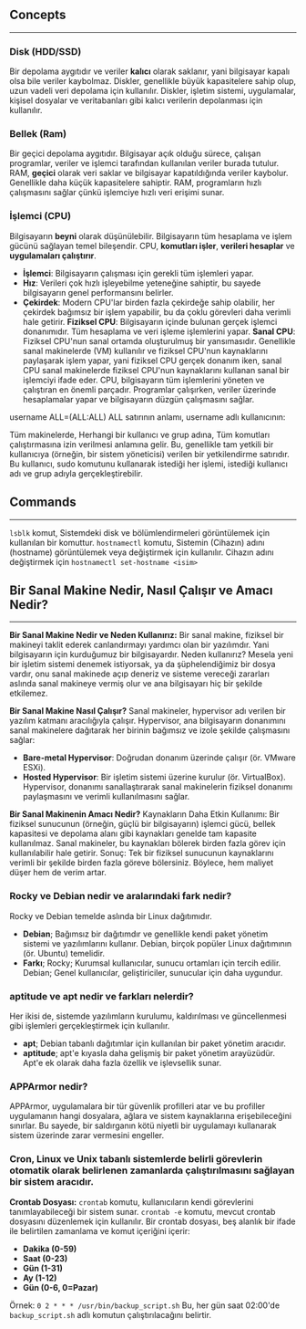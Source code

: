 ## Concepts
-----------

### **Disk (HDD/SSD)**
Bir depolama aygıtıdır ve veriler **kalıcı** olarak saklanır, yani bilgisayar kapalı olsa bile veriler kaybolmaz. Diskler, genellikle büyük kapasitelere sahip olup, uzun vadeli veri depolama için kullanılır.
Diskler, işletim sistemi, uygulamalar, kişisel dosyalar ve veritabanları gibi kalıcı verilerin depolanması için kullanılır.

### **Bellek (Ram)**
Bir geçici depolama aygıtıdır. Bilgisayar açık olduğu sürece, çalışan programlar, veriler ve işlemci tarafından kullanılan veriler burada tutulur. RAM, **geçici** olarak veri saklar ve bilgisayar kapatıldığında veriler kaybolur. Genellikle daha küçük kapasitelere sahiptir. RAM, programların hızlı çalışmasını sağlar çünkü işlemciye hızlı veri erişimi sunar.

### **İşlemci (CPU)**
Bilgisayarın **beyni** olarak düşünülebilir. Bilgisayarın tüm hesaplama ve işlem gücünü sağlayan temel bileşendir. CPU, **komutları işler**, **verileri hesaplar** ve **uygulamaları çalıştırır**. 
- **İşlemci**: Bilgisayarın çalışması için gerekli tüm işlemleri yapar.
- **Hız**: Verileri çok hızlı işleyebilme yeteneğine sahiptir, bu sayede bilgisayarın genel performansını belirler.
- **Çekirdek**: Modern CPU'lar birden fazla çekirdeğe sahip olabilir, her çekirdek bağımsız bir işlem yapabilir, bu da çoklu görevleri daha verimli hale getirir.
**Fiziksel CPU**: Bilgisayarın içinde bulunan gerçek işlemci donanımıdır. Tüm hesaplama ve veri işleme işlemlerini yapar.
**Sanal CPU**: Fiziksel CPU'nun sanal ortamda oluşturulmuş bir yansımasıdır. Genellikle sanal makinelerde (VM) kullanılır ve fiziksel CPU'nun kaynaklarını paylaşarak işlem yapar, yani fiziksel CPU gerçek donanım iken, sanal CPU sanal makinelerde fiziksel CPU'nun kaynaklarını kullanan sanal bir işlemciyi ifade eder.
CPU, bilgisayarın tüm işlemlerini yöneten ve çalıştıran en önemli parçadır. Programlar çalışırken, veriler üzerinde hesaplamalar yapar ve bilgisayarın düzgün çalışmasını sağlar.

username ALL=(ALL:ALL) ALL satırının anlamı, username adlı kullanıcının:

Tüm makinelerde,
Herhangi bir kullanıcı ve grup adına,
Tüm komutları çalıştırmasına izin verilmesi anlamına gelir.
Bu, genellikle tam yetkili bir kullanıcıya (örneğin, bir sistem yöneticisi) verilen bir yetkilendirme satırıdır. Bu kullanıcı, sudo komutunu kullanarak istediği her işlemi, istediği kullanıcı adı ve grup adıyla gerçekleştirebilir.

## Commands
----------
`lsblk` komut, Sistemdeki disk ve bölümlendirmeleri görüntülemek için kullanılan bir komuttur.
`hostnamectl` komutu, Sistemin (Cihazın) adını (hostname) görüntülemek veya değiştirmek için kullanılır.
Cihazın adını değiştirmek için `hostnamectl set-hostname <isim>`


## Bir Sanal Makine Nedir, Nasıl Çalışır ve Amacı Nedir?
----------
**Bir Sanal Makine Nedir ve Neden Kullanırız:**
Bir sanal makine, fiziksel bir makineyi taklit ederek canlandırmayı yardımcı olan bir yazılımdır. Yani bilgisayarın için kurduğumuz bir bilgisayardır.
Neden kullanırız? Mesela yeni bir işletim sistemi denemek istiyorsak, ya da şüphelendiğimiz bir dosya vardır, onu sanal makinede açıp deneriz ve sisteme vereceği zararları aslında sanal makineye vermiş olur ve ana bilgisayarı hiç bir şekilde etkilemez.

**Bir Sanal Makine Nasıl Çalışır?**
Sanal makineler, hypervisor adı verilen bir yazılım katmanı aracılığıyla çalışır. Hypervisor, ana bilgisayarın donanımını sanal makinelere dağıtarak her birinin bağımsız ve izole şekilde çalışmasını sağlar:

- **Bare-metal Hypervisor**: Doğrudan donanım üzerinde çalışır (ör. VMware ESXi).
- **Hosted Hypervisor**: Bir işletim sistemi üzerine kurulur (ör. VirtualBox).
Hypervisor, donanımı sanallaştırarak sanal makinelerin fiziksel donanımı paylaşmasını ve verimli kullanılmasını sağlar.

**Bir Sanal Makinenin Amacı Nedir?**
Kaynakların Daha Etkin Kullanımı:
Bir fiziksel sunucunun (örneğin, güçlü bir bilgisayarın) işlemci gücü, bellek kapasitesi ve depolama alanı gibi kaynakları genelde tam kapasite kullanılmaz. Sanal makineler, bu kaynakları bölerek birden fazla görev için kullanılabilir hale getirir.
Sonuç: Tek bir fiziksel sunucunun kaynaklarını verimli bir şekilde birden fazla göreve bölersiniz. Böylece, hem maliyet düşer hem de verim artar.


### **Rocky ve Debian nedir ve aralarındaki fark nedir?**
Rocky ve Debian temelde aslında bir Linux dağıtımıdır. 
- **Debian**; Bağımsız bir dağıtımdır ve genellikle kendi paket yönetim sistemi ve yazılımlarını kullanır. Debian, birçok popüler Linux dağıtımının (ör. Ubuntu) temelidir.
- **Farkı**; Rocky; Kurumsal kullanıcılar, sunucu ortamları için tercih edilir. Debian; Genel kullanıcılar, geliştiriciler, sunucular için daha uygundur.


### **aptitude ve apt nedir ve farkları nelerdir?**
Her ikisi de, sistemde yazılımların kurulumu, kaldırılması ve güncellenmesi gibi işlemleri gerçekleştirmek için kullanılır. 
- **apt**; Debian tabanlı dağıtımlar için kullanılan bir paket yönetim aracıdır.
- **aptitude**; apt'e kıyasla daha gelişmiş bir paket yönetim arayüzüdür. Apt'e ek olarak daha fazla özellik ve işlevsellik sunar.


### **APPArmor nedir?**
APPArmor, uygulamalara bir tür güvenlik profilleri atar ve bu profiller uygulamanın hangi dosyalara, ağlara ve sistem kaynaklarına erişebileceğini sınırlar. Bu sayede, bir saldırganın kötü niyetli bir uygulamayı kullanarak sistem üzerinde zarar vermesini engeller.


### **Cron, Linux ve Unix tabanlı sistemlerde belirli görevlerin otomatik olarak belirlenen zamanlarda çalıştırılmasını sağlayan bir sistem aracıdır.**

**Crontab Dosyası:**
`crontab` komutu, kullanıcıların kendi görevlerini tanımlayabileceği bir sistem sunar. `crontab -e` komutu, mevcut crontab dosyasını düzenlemek için kullanılır.
Bir crontab dosyası, beş alanlık bir ifade ile belirtilen zamanlama ve komut içeriğini içerir:

- **Dakika (0-59)**
- **Saat (0-23)**
- **Gün (1-31)**
- **Ay (1-12)**
- **Gün (0-6, 0=Pazar)**

Örnek:
`0 2 * * * /usr/bin/backup_script.sh`
Bu, her gün saat 02:00'de `backup_script.sh` adlı komutun çalıştırılacağını belirtir.

